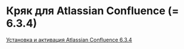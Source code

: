 # Кряк для Atlassian Confluence (= 6.3.4)

[Установка и активация Atlassian Confluence 6.3.4](https://ealebed.github.io/posts/2017/%D1%83%D1%81%D1%82%D0%B0%D0%BD%D0%BE%D0%B2%D0%BA%D0%B0-%D0%B8-%D0%B0%D0%BA%D1%82%D0%B8%D0%B2%D0%B0%D1%86%D0%B8%D1%8F-atlassian-confluence-6.3.4/)
